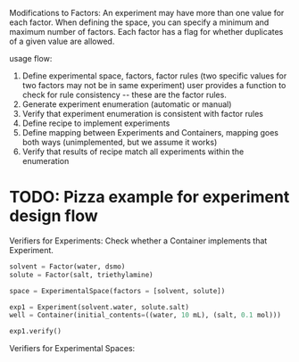 Modifications to Factors:
An experiment may have more than one value for each factor.
When defining the space, you can specify a minimum and maximum number of factors.
Each factor has a flag for whether duplicates of a given value are allowed.

usage flow:

1. Define experimental space, factors, factor rules (two specific values for two factors may not be in same experiment)
user provides a function to check for rule consistency -- these are the factor rules.
2. Generate experiment enumeration (automatic or manual)
3. Verify that experiment enumeration is consistent with factor rules
4. Define recipe to implement experiments
5. Define mapping between Experiments and Containers, mapping goes both ways (unimplemented, but we assume it works)
6. Verify that results of recipe match all experiments within the enumeration 

# TODO: Pizza example for experiment design flow


Verifiers for Experiments: Check whether a Container implements that Experiment.
```python
solvent = Factor(water, dsmo)
solute = Factor(salt, triethylamine)

space = ExperimentalSpace(factors = [solvent, solute])

exp1 = Experiment(solvent.water, solute.salt)
well = Container(initial_contents=((water, 10 mL), (salt, 0.1 mol)))

exp1.verify()


```


Verifiers for Experimental Spaces: 
